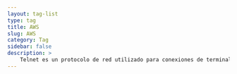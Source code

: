 ```yaml
---
layout: tag-list
type: tag
title: AWS
slug: AWS
category: Tag
sidebar: false
description: >
    Telnet es un protocolo de red utilizado para conexiones de terminal remoto. Permite que un usuario inicie sesión en una computadora remota y realice diversas tareas como si estuviera conectado directamente a esa computadora. Telnet se utiliza con frecuencia para solucionar problemas, administrar y acceder de forma remota a dispositivos o sistemas.
---
```

